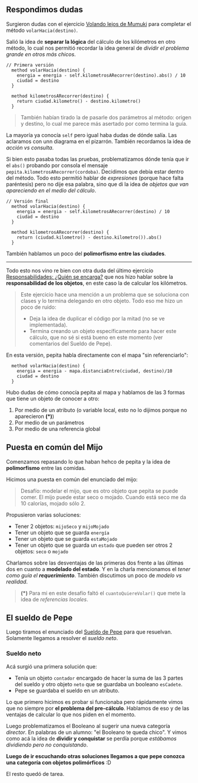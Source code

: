 ## Respondimos dudas

Surgieron dudas con el ejercicio [Volando lejos de Mumuki](https://mumuki.io/wollok-obj1/exercises/2669-objetos-y-mensajes-metodos-y-estado-volando-lejos) para completar el método `volarHacia(destino)`.

Salió la idea de **separar la lógica** del cálculo de los kilómetros en otro método, lo cual nos permitió recordar la idea general de _dividir el problema grande en otros más chicos_.
```Wollok
// Primera versión
  method volarHacia(destino) {
    energia = energia - self.kilometrosARecorrer(destino).abs() / 10
    ciudad = destino
  }
  
  method kilometrosARecorrer(destino) {
    return ciudad.kilometro() - destino.kilometro()
  }
```

> También habían tirado la de pasarle dos parámetros al método: origen y destino, lo cual me parece más asertado por como termina la guía.

La mayoría ya conocía `self` pero igual haba dudas de dónde salía. Las aclaramos con unn diagrama en el pizarrón. También recordamos la idea de _acción vs consulta_.

Si bien esto pasaba todas las pruebas, problematizamos dónde tenía que ir el `abs()` probando por consola el mensaje `pepita.kilometrosARecorrer(cordoba)`. Decidimos que debía estar dentro del método. Todo esto permitió hablar de _expresiones_ (porque hace falta paréntesis) pero no dije esa palabra, sino que di la idea de _objetos que van apareciendo en el medio del cálculo_.

```Wollok
// Versión final
  method volarHacia(destino) {
    energia = energia - self.kilometrosARecorrer(destino) / 10
    ciudad = destino
  }
  
  method kilometrosARecorrer(destino) {
    return (ciudad.kilometro() - destino.kilometro()).abs()
  }
```

También hablamos un poco del **polimorfismo entre las ciudades**.

-----

Todo esto nos vino re bien con otra duda del último ejercicio [Responsabilidades: ¿Quién se encarga?](https://mumuki.io/wollok-obj1/exercises/2686-objetos-y-mensajes-metodos-y-estado-responsabilidades-quien-se-encarga) que nos hizo hablar sobre la **responsabilidad de los objetos**, en este caso la de calcular los kilómetros.

> Este ejercicio hace una mención a un problema que se soluciona con clases y lo termina delegando en otro objeto. Todo eso me hizo un poco de ruido:
> - Deja la idea de duplicar el código por la mitad (no se ve implementada).
> - Termina creando un objeto específicamente para hacer este cálculo, que no sé si está bueno en este momento (ver comentarios del Sueldo de Pepe).

En esta versión, pepita habla directamente con el mapa "sin referenciarlo":
```Wollok
  method volarHacia(destino) {
    energia = energia - mapa.distanciaEntre(ciudad, destino)/10
    ciudad = destino
  }
```

Hubo dudas de cómo conocía pepita al mapa y hablamos de las 3 formas que tiene un objeto de conocer a otro:
1. Por medio de un atributo (o variable local, esto no lo dijimos porque no aparecieron **(*)**)
2. Por medio de un parámetros
3. Por medio de una referencia global


## Puesta en común del Mijo

Comenzamos repasando lo que haban hehco de pepita y la idea de **polimorfismo** entre las comidas.

Hicimos una puesta en común del enunciado del mijo:
> Desafío: modelar el mijo, que es otro objeto que pepita se puede comer. El mijo puede estar seco o mojado. Cuando está seco me da 10 calorías, mojado sólo 2.

Propusieron varias soluciones:
- Tener 2 objetos: `mijoSeco` y `mijoMojado`
- Tener un objeto que se guarda `energía`
- Tener un objeto que se guarda `estaMojado`
- Tener un objeto que se guarda un `estado` que pueden ser otros 2 objetos: `seco` o `mojado`

Charlamos sobre las desventajas de las primeras dos frente a las últimas dos en cuanto a **modelado del estado**. Y en la charla mencionamos el _tener como guía el **requerimiento**_.
También discutimos un poco de _modelo vs realidad_.

> **(*)** Para mi en este desafío faltó el `cuantoQuiereVolar()` que mete la idea de _referencias locales_.

## El sueldo de Pepe

Luego tiramos el enunciado del [Sueldo de Pepe](https://github.com/wollok/polimorfismoSueldoDePepe) para que resuelvan. Solamente llegamos a resolver el _sueldo neto_.

### Sueldo neto

Acá surgió una primera solución que:
- Tenía un objeto `contador` encargado de hacer la suma de las 3 partes del sueldo y otro objeto `neto` que se guardaba un booleano `esCadete`.
- Pepe se guardaba el sueldo en un atributo.

Lo que primero hicimos es probar si funcionaba pero rápidamente vimos que no siempre por **el problema del pre-cálculo**. Hablamos de eso y de las ventajas de calcular lo que nos piden en el momento.

Luego problematizamos el Booleano al sugerir una nueva categoría _director_. En palabras de un alumno: "el Booleano te queda chico". Y vimos como acá la idea de **dividir y conquistar** se perdía porque _estábamos dividiendo pero no conquistando_.

**Luego de ir escuchando otras soluciones llegamos a que pepe conozca una categoría con objetos polimórficos** :D

El resto quedó de tarea.
